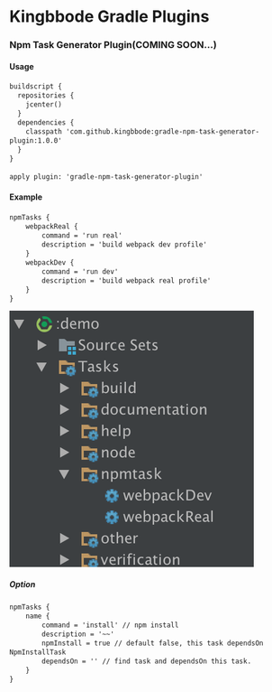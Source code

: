 # Kingbbode Gradle Plugins 

### Npm Task Generator Plugin(COMING SOON...)

#### Usage

```
buildscript {
  repositories {
    jcenter()
  }
  dependencies {
    classpath 'com.github.kingbbode:gradle-npm-task-generator-plugin:1.0.0'
  }
}

apply plugin: 'gradle-npm-task-generator-plugin'
```

#### Example

```
npmTasks {
    webpackReal {
        command = 'run real'
        description = 'build webpack dev profile'
    }
    webpackDev {
        command = 'run dev'
        description = 'build webpack real profile'
    }
}
```

![example](./images/example.png)

##### Option 

```
npmTasks {
    name {
        command = 'install' // npm install
        description = '~~'
        npmInstall = true // default false, this task dependsOn NpmInstallTask
        dependsOn = '' // find task and dependsOn this task.
    }
}
```